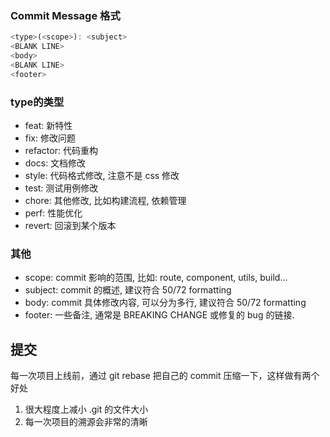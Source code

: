 ### Commit Message 格式

```js
<type>(<scope>): <subject>
<BLANK LINE>
<body>
<BLANK LINE>
<footer>
```

### type的类型

- feat: 新特性
- fix: 修改问题
- refactor: 代码重构
- docs: 文档修改
- style: 代码格式修改, 注意不是 css 修改
- test: 测试用例修改
- chore: 其他修改, 比如构建流程, 依赖管理
- perf: 性能优化
- revert: 回滚到某个版本
  
### 其他

- scope: commit 影响的范围, 比如: route, component, utils, build...
- subject: commit 的概述, 建议符合  50/72 formatting
- body: commit 具体修改内容, 可以分为多行, 建议符合 50/72 formatting
- footer: 一些备注, 通常是 BREAKING CHANGE 或修复的 bug 的链接.


## 提交
每一次项目上线前，通过 git rebase 把自己的 commit 压缩一下，这样做有两个好处
1. 很大程度上减小 .git 的文件大小
2. 每一次项目的溯源会非常的清晰
